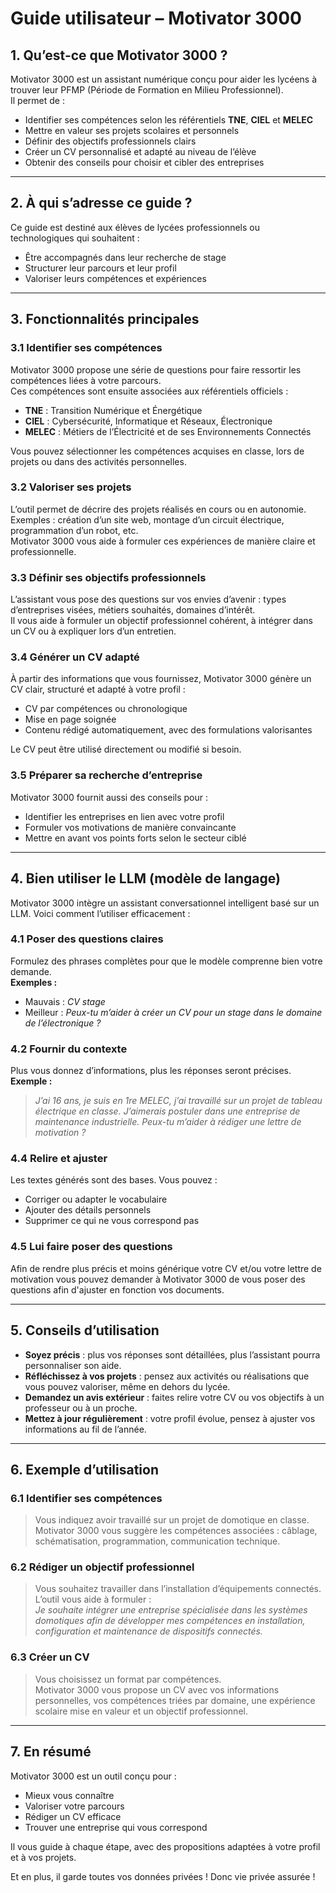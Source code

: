# Guide utilisateur – Motivator 3000

## 1. Qu’est-ce que Motivator 3000 ?

Motivator 3000 est un assistant numérique conçu pour aider les lycéens à trouver leur PFMP (Période de Formation en Milieu Professionnel).  
Il permet de :

- Identifier ses compétences selon les référentiels **TNE**, **CIEL** et **MELEC**  
- Mettre en valeur ses projets scolaires et personnels  
- Définir des objectifs professionnels clairs  
- Créer un CV personnalisé et adapté au niveau de l’élève  
- Obtenir des conseils pour choisir et cibler des entreprises  

---

## 2. À qui s’adresse ce guide ?

Ce guide est destiné aux élèves de lycées professionnels ou technologiques qui souhaitent :

- Être accompagnés dans leur recherche de stage  
- Structurer leur parcours et leur profil  
- Valoriser leurs compétences et expériences  

---

## 3. Fonctionnalités principales

### 3.1 Identifier ses compétences

Motivator 3000 propose une série de questions pour faire ressortir les compétences liées à votre parcours.  
Ces compétences sont ensuite associées aux référentiels officiels :

- **TNE** : Transition Numérique et Énergétique  
- **CIEL** : Cybersécurité, Informatique et Réseaux, Électronique  
- **MELEC** : Métiers de l’Électricité et de ses Environnements Connectés  

Vous pouvez sélectionner les compétences acquises en classe, lors de projets ou dans des activités personnelles.

### 3.2 Valoriser ses projets

L’outil permet de décrire des projets réalisés en cours ou en autonomie.  
Exemples : création d’un site web, montage d’un circuit électrique, programmation d’un robot, etc.  
Motivator 3000 vous aide à formuler ces expériences de manière claire et professionnelle.

### 3.3 Définir ses objectifs professionnels

L’assistant vous pose des questions sur vos envies d’avenir : types d’entreprises visées, métiers souhaités, domaines d’intérêt.  
Il vous aide à formuler un objectif professionnel cohérent, à intégrer dans un CV ou à expliquer lors d’un entretien.

### 3.4 Générer un CV adapté

À partir des informations que vous fournissez, Motivator 3000 génère un CV clair, structuré et adapté à votre profil :

- CV par compétences ou chronologique  
- Mise en page soignée  
- Contenu rédigé automatiquement, avec des formulations valorisantes  

Le CV peut être utilisé directement ou modifié si besoin.

### 3.5 Préparer sa recherche d’entreprise

Motivator 3000 fournit aussi des conseils pour :

- Identifier les entreprises en lien avec votre profil  
- Formuler vos motivations de manière convaincante  
- Mettre en avant vos points forts selon le secteur ciblé  

---

## 4. Bien utiliser le LLM (modèle de langage)

Motivator 3000 intègre un assistant conversationnel intelligent basé sur un LLM. Voici comment l’utiliser efficacement :

### 4.1 Poser des questions claires

Formulez des phrases complètes pour que le modèle comprenne bien votre demande.  
**Exemples :**  
- Mauvais : *CV stage*  
- Meilleur : *Peux-tu m’aider à créer un CV pour un stage dans le domaine de l’électronique ?*

### 4.2 Fournir du contexte

Plus vous donnez d’informations, plus les réponses seront précises.  
**Exemple :**  
> *J’ai 16 ans, je suis en 1re MELEC, j’ai travaillé sur un projet de tableau électrique en classe. J’aimerais postuler dans une entreprise de maintenance industrielle. Peux-tu m’aider à rédiger une lettre de motivation ?*

### 4.4 Relire et ajuster

Les textes générés sont des bases. Vous pouvez :

- Corriger ou adapter le vocabulaire  
- Ajouter des détails personnels  
- Supprimer ce qui ne vous correspond pas  

### 4.5 Lui faire poser des questions

Afin de rendre plus précis et moins générique votre CV et/ou votre lettre de motivation vous pouvez demander à Motivator 3000 de vous poser des questions afin d'ajuster en fonction vos documents. 

---

## 5. Conseils d’utilisation

- **Soyez précis** : plus vos réponses sont détaillées, plus l’assistant pourra personnaliser son aide.  
- **Réfléchissez à vos projets** : pensez aux activités ou réalisations que vous pouvez valoriser, même en dehors du lycée.  
- **Demandez un avis extérieur** : faites relire votre CV ou vos objectifs à un professeur ou à un proche.  
- **Mettez à jour régulièrement** : votre profil évolue, pensez à ajuster vos informations au fil de l’année.  

---

## 6. Exemple d’utilisation

### 6.1 Identifier ses compétences
> Vous indiquez avoir travaillé sur un projet de domotique en classe.  
> Motivator 3000 vous suggère les compétences associées : câblage, schématisation, programmation, communication technique.

### 6.2 Rédiger un objectif professionnel
> Vous souhaitez travailler dans l’installation d’équipements connectés.  
> L’outil vous aide à formuler :  
> *Je souhaite intégrer une entreprise spécialisée dans les systèmes domotiques afin de développer mes compétences en installation, configuration et maintenance de dispositifs connectés.*

### 6.3 Créer un CV
> Vous choisissez un format par compétences.  
> Motivator 3000 vous propose un CV avec vos informations personnelles, vos compétences triées par domaine, une expérience scolaire mise en valeur et un objectif professionnel.

---

## 7. En résumé

Motivator 3000 est un outil conçu pour :

- Mieux vous connaître  
- Valoriser votre parcours  
- Rédiger un CV efficace  
- Trouver une entreprise qui vous correspond  

Il vous guide à chaque étape, avec des propositions adaptées à votre profil et à vos projets.

Et en plus, il garde toutes vos données privées ! Donc vie privée assurée !
